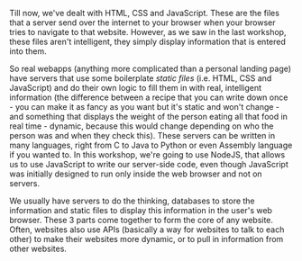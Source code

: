 Till now, we've dealt with HTML, CSS and JavaScript. These are the files that a server send over the internet to your browser when your browser tries to navigate to that website. However, as we saw in the last workshop, these files aren't intelligent, they simply display information that is entered into them.

So real webapps (anything more complicated than a personal landing page) have servers that use some boilerplate *static files* (i.e. HTML, CSS and JavaScript) and do their own logic to fill them in with real, intelligent information (the difference between a recipe that you can write down once - you can make it as fancy as you want but it's static and won't change - and something that displays the weight of the person eating all that food in real time - dynamic, because this would change depending on who the person was and when they check this). These servers can be written in many languages, right from C to Java to Python or even Assembly language if you wanted to. In this workshop, we're going to use NodeJS, that allows us to use JavaScript to write our server-side code, even though JavaScript was initially designed to run only inside the web browser and not on servers.

We usually have servers to do the thinking, databases to store the information and static files to display this information in the user's web browser. These 3 parts come together to form the core of any website. Often, websites also use APIs (basically a way for websites to talk to each other) to make their websites more dynamic, or to pull in information from other websites.
